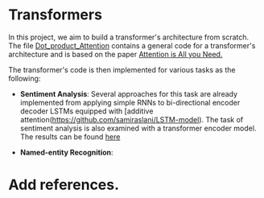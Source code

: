 # Transformers
 In this project, we aim to build a transformer's architecture from scratch. The file [Dot_product_Attention](Dot_product_Attention/) contains a general code for a transformer's architecture and is based on the paper [Attention is All you Need.](https://arxiv.org/abs/1706.03762)
 
 The transformer's code is then implemented for various tasks as the following: 
 
 * **Sentiment Analysis**:
   Several approaches for this task are already implemented from applying simple RNNs to bi-directional encoder decoder LSTMs equipped with [additive attention(https://github.com/samiraslani/LSTM-model). The task of sentiment analysis is also examined with a transformer encoder model. The results can be found [here](Sentiment-DotAtten.ipynb/)

 * **Named-entity Recognition**:










# Add references. 
